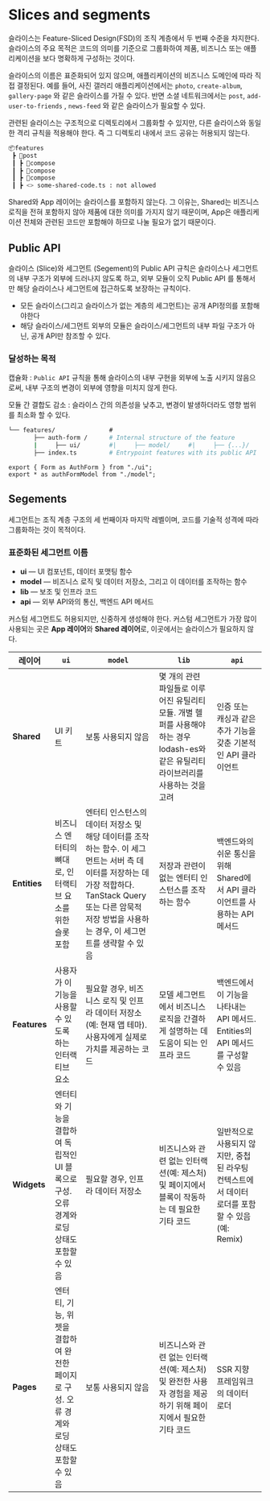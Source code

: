 # Slices and segments

슬라이스는 Feature-Sliced Design(FSD)의 조직 계층에서 두 번째 수준을 차지한다.  
슬라이스의 주요 목적은 코드의 의미를 기준으로 그룹화하여 제품, 비즈니스 또는 애플리케이션을 보다 명확하게 구성하는 것이다.

슬라이스의 이름은 표준화되어 있지 않으며, 애플리케이션의 비즈니스 도메인에 따라 직접 결정된다. 예를 들어, 사진 갤러리 애플리케이션에서는 `photo`, `create-album`, `gallery-page` 와 같은 슬라이스를 가질 수 있다. 반면 소셜 네트워크에서는 `post`, `add-user-to-friends` , `news-feed` 와 같은 슬라이스가 필요할 수 있다.

관련된 슬라이스는 구조적으로 디렉토리에서 그룹화할 수 있지만, 다른 슬라이스와 동일한 격리 규칙을 적용해야 한다. 즉 그 디렉토리 내에서 코드 공유는 허용되지 않는다.

```bash
📦features
 ┣ 📂post
 ┃ ┣ 📂compose
 ┃ ┣ 📂compose
 ┃ ┣ 📂compose
 ┃ ┣ <> some-shared-code.ts : not allowed
```

Shared와 App 레이어는 슬라이스를 포함하지 않는다. 그 이유는, Shared는 비즈니스 로직을 전혀 포함하지 않아 제품에 대한 의미를 가지지 않기 때문이며, App은 애플리케이션 전체와 관련된 코드만 포함해야 하므로 나눌 필요가 없기 때문이다.

## Public API

슬라이스 (Slice)와 세그먼트 (Segement)의 Public API 규칙은 슬라이스나 세그먼트의 내부 구조가 외부에 드러나지 않도록 하고, 외부 모듈이 오직 Public API 를 통해서만 해당 슬라이스나 세그먼트에 접근하도록 보장하는 규칙이다.

- 모든 슬라이스(그리고 슬라이스가 없는 계층의 세그먼트)는 공개 API정의를 포함해야한다
- 해당 슬라이스/세그먼트 외부의 모듈은 슬라이스/세그먼트의 내부 파일 구조가 아닌, 공개 API만 참조할 수 있다.

### 달성하는 목적

캡슐화 : `Public API` 규칙을 통해 슬라이스의 내부 구현을 외부에 노출 시키지 않음으로써, 내부 구조의 변경이 외부에 영향을 미치지 않게 한다.

모듈 간 결합도 감소 : 슬라이스 간의 의존성을 낮추고, 변경이 발생하더라도 영향 범위를 최소화 할 수 있다.

```bash
└── features/               #
       ├── auth-form /      # Internal structure of the feature
       |     ├── ui/        #|     ├── model/     #|     ├── {...}/     #
       ├── index.ts         # Entrypoint features with its public API
```

```tsx
export { Form as AuthForm } from "./ui";
export * as authFormModel from "./model";
```

## Segements

세그먼트는 조직 계층 구조의 세 번째이자 마지막 레벨이며, 코드를 기술적 성격에 따라 그룹화하는 것이 목적이다.

### 표준화된 세그먼트 이름

- **ui** — UI 컴포넌트, 데이터 포맷팅 함수
- **model** — 비즈니스 로직 및 데이터 저장소, 그리고 이 데이터를 조작하는 함수
- **lib** — 보조 및 인프라 코드
- **api** — 외부 API와의 통신, 백엔드 API 메서드

커스텀 세그먼트도 허용되지만, 신중하게 생성해야 한다. 커스텀 세그먼트가 가장 많이 사용되는 곳은 **App 레이어**와 **Shared 레이어**로, 이곳에서는 슬라이스가 필요하지 않다.

| 레이어       | `ui`                                                                                       | `model`                                                                                                                                                                                                           | `lib`                                                                                                                                  | `api`                                                                                          |
| ------------ | ------------------------------------------------------------------------------------------ | ----------------------------------------------------------------------------------------------------------------------------------------------------------------------------------------------------------------- | -------------------------------------------------------------------------------------------------------------------------------------- | ---------------------------------------------------------------------------------------------- |
| **Shared**   | UI 키트                                                                                    | 보통 사용되지 않음                                                                                                                                                                                                | 몇 개의 관련 파일들로 이루어진 유틸리티 모듈. 개별 헬퍼를 사용해야 하는 경우 lodash-es와 같은 유틸리티 라이브러리를 사용하는 것을 고려 | 인증 또는 캐싱과 같은 추가 기능을 갖춘 기본적인 API 클라이언트                                 |
| **Entities** | 비즈니스 엔터티의 뼈대로, 인터랙티브 요소를 위한 슬롯 포함                                 | 엔터티 인스턴스의 데이터 저장소 및 해당 데이터를 조작하는 함수. 이 세그먼트는 서버 측 데이터를 저장하는 데 가장 적합하다. TanStack Query 또는 다른 암묵적 저장 방법을 사용하는 경우, 이 세그먼트를 생략할 수 있음 | 저장과 관련이 없는 엔터티 인스턴스를 조작하는 함수                                                                                     | 백엔드와의 쉬운 통신을 위해 Shared에서 API 클라이언트를 사용하는 API 메서드                    |
| **Features** | 사용자가 이 기능을 사용할 수 있도록 하는 인터랙티브 요소                                   | 필요할 경우, 비즈니스 로직 및 인프라 데이터 저장소(예: 현재 앱 테마). 사용자에게 실제로 가치를 제공하는 코드                                                                                                      | 모델 세그먼트에서 비즈니스 로직을 간결하게 설명하는 데 도움이 되는 인프라 코드                                                         | 백엔드에서 이 기능을 나타내는 API 메서드. Entities의 API 메서드를 구성할 수 있음               |
| **Widgets**  | 엔터티와 기능을 결합하여 독립적인 UI 블록으로 구성. 오류 경계와 로딩 상태도 포함할 수 있음 | 필요할 경우, 인프라 데이터 저장소                                                                                                                                                                                 | 비즈니스와 관련 없는 인터랙션(예: 제스처) 및 페이지에서 블록이 작동하는 데 필요한 기타 코드                                            | 일반적으로 사용되지 않지만, 중첩된 라우팅 컨텍스트에서 데이터 로더를 포함할 수 있음(예: Remix) |
| **Pages**    | 엔터티, 기능, 위젯을 결합하여 완전한 페이지로 구성. 오류 경계와 로딩 상태도 포함할 수 있음 | 보통 사용되지 않음                                                                                                                                                                                                | 비즈니스와 관련 없는 인터랙션(예: 제스처) 및 완전한 사용자 경험을 제공하기 위해 페이지에서 필요한 기타 코드                            | SSR 지향 프레임워크의 데이터 로더                                                              |
